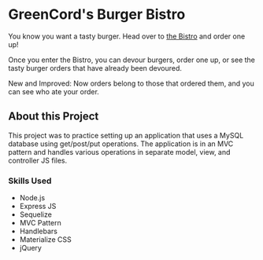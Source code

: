 # GreenCord's Burger Bistro

You know you want a tasty burger. Head over to [the Bistro](https://powerful-stream-42528.herokuapp.com/) and order one up!

Once you enter the Bistro, you can devour burgers, order one up, or see the tasty burger orders that have already been devoured.

New and Improved: Now orders belong to those that ordered them, and you can see who ate your order.

## About this Project

This project was to practice setting up an application that uses a MySQL database using get/post/put operations.  The application is in an MVC pattern and handles various operations in separate model, view, and controller JS files.

### Skills Used

* Node.js
* Express JS
* Sequelize
* MVC Pattern
* Handlebars
* Materialize CSS
* jQuery

